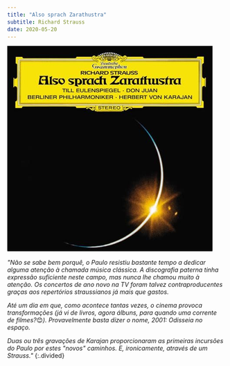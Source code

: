```yaml
---
title: "Also sprach Zarathustra"
subtitle: Richard Strauss
date: 2020-05-20
---
```


![zaratustra](assets/images/dsc_6.jpg)

*"Não se sabe bem porquê, o Paulo resistiu bastante tempo a dedicar alguma atenção à chamada música clássica. A discografia paterna tinha expressão suficiente neste campo, mas nunca lhe chamou muito à atenção. Os concertos de ano novo na TV foram talvez contraproducentes graças aos repertórios straussianos já mais que gastos.*

*Até um dia em que, como acontece tantas vezes, o cinema provoca transformações (já vi de livros, agora álbuns, para quando uma corrente de filmes?*😊*). Provavelmente basta dizer o nome, 2001: Odisseia no espaço.*

*Duas ou três gravações de Karajan proporcionaram as primeiras incursões do Paulo por estes "novos" caminhos. E, ironicamente, através de um Strauss."*
{:.divided}
